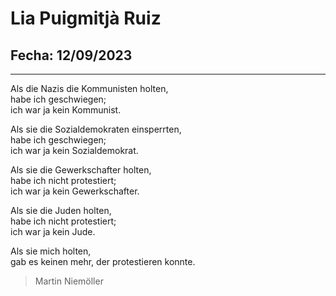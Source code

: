 # Lia Puigmitjà Ruiz
## Fecha: 12/09/2023
--- 

Als die Nazis die Kommunisten holten,  
habe ich geschwiegen;  
ich war ja kein Kommunist.  
  
Als sie die Sozialdemokraten einsperrten,  
habe ich geschwiegen;  
ich war ja kein Sozialdemokrat.  
  
Als sie die Gewerkschafter holten,  
habe ich nicht protestiert;  
ich war ja kein Gewerkschafter.  
  
Als sie die Juden holten,  
habe ich nicht protestiert;  
ich war ja kein Jude.  
  
Als sie mich holten,  
gab es keinen mehr, der protestieren konnte.  
  
>Martin Niemöller